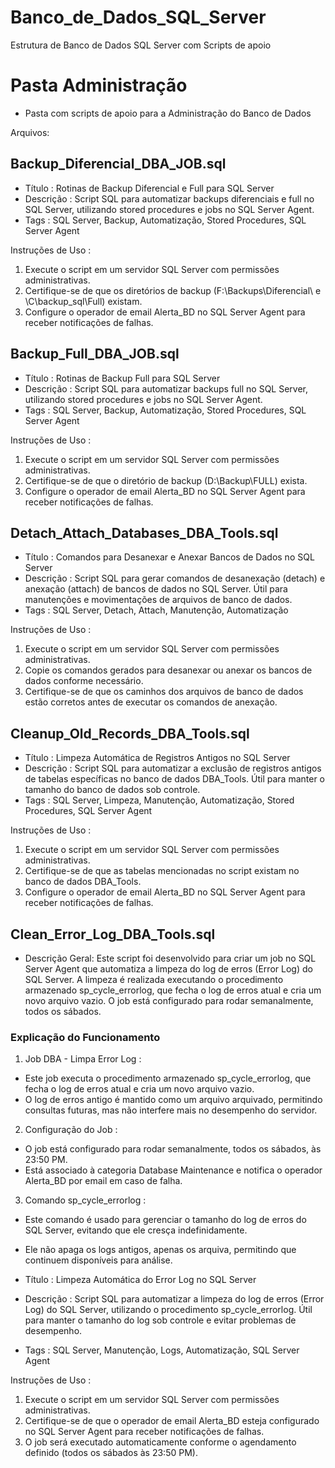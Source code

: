# Banco_de_Dados_SQL_Server
Estrutura de Banco de Dados SQL Server com Scripts de apoio


# Pasta Administração
- Pasta com scripts de apoio para a Administração do Banco de Dados

Arquivos:

## Backup_Diferencial_DBA_JOB.sql

- Título : Rotinas de Backup Diferencial e Full para SQL Server
- Descrição : Script SQL para automatizar backups diferenciais e full no SQL Server, utilizando stored procedures e jobs no SQL Server Agent.
- Tags : SQL Server, Backup, Automatização, Stored Procedures, SQL Server Agent

Instruções de Uso :
1. Execute o script em um servidor SQL Server com permissões administrativas.
2. Certifique-se de que os diretórios de backup (F:\Backups\Diferencial\ e \\C\backup_sql\Full\) existam.
3. Configure o operador de email Alerta_BD no SQL Server Agent para receber notificações de falhas.

## Backup_Full_DBA_JOB.sql

- Título : Rotinas de Backup Full para SQL Server
- Descrição : Script SQL para automatizar backups full no SQL Server, utilizando stored procedures e jobs no SQL Server Agent.
- Tags : SQL Server, Backup, Automatização, Stored Procedures, SQL Server Agent

Instruções de Uso :
1. Execute o script em um servidor SQL Server com permissões administrativas.
2. Certifique-se de que o diretório de backup (D:\Backup\FULL\) exista.
3. Configure o operador de email Alerta_BD no SQL Server Agent para receber notificações de falhas.

## Detach_Attach_Databases_DBA_Tools.sql

- Título : Comandos para Desanexar e Anexar Bancos de Dados no SQL Server
- Descrição : Script SQL para gerar comandos de desanexação (detach) e anexação (attach) de bancos de dados no SQL Server. Útil para manutenções e movimentações de arquivos de banco de dados.
- Tags : SQL Server, Detach, Attach, Manutenção, Automatização

Instruções de Uso :
1. Execute o script em um servidor SQL Server com permissões administrativas.
2. Copie os comandos gerados para desanexar ou anexar os bancos de dados conforme necessário.
3. Certifique-se de que os caminhos dos arquivos de banco de dados estão corretos antes de executar os comandos de anexação.

## Cleanup_Old_Records_DBA_Tools.sql

- Título : Limpeza Automática de Registros Antigos no SQL Server
- Descrição : Script SQL para automatizar a exclusão de registros antigos de tabelas específicas no banco de dados DBA_Tools. Útil para manter o tamanho do banco de dados sob controle.
- Tags : SQL Server, Limpeza, Manutenção, Automatização, Stored Procedures, SQL Server Agent

Instruções de Uso :
1. Execute o script em um servidor SQL Server com permissões administrativas.
2. Certifique-se de que as tabelas mencionadas no script existam no banco de dados DBA_Tools.
3. Configure o operador de email Alerta_BD no SQL Server Agent para receber notificações de falhas.

## Clean_Error_Log_DBA_Tools.sql

- Descrição Geral:
Este script foi desenvolvido para criar um job no SQL Server Agent que automatiza a limpeza do log de erros (Error Log) do SQL Server. A limpeza é realizada executando o procedimento armazenado sp_cycle_errorlog, que fecha o log de erros atual e cria um novo arquivo vazio. O job está configurado para rodar semanalmente, todos os sábados.

### Explicação do Funcionamento
1. Job DBA - Limpa Error Log :
- Este job executa o procedimento armazenado sp_cycle_errorlog, que fecha o log de erros atual e cria um novo arquivo vazio.
- O log de erros antigo é mantido como um arquivo arquivado, permitindo consultas futuras, mas não interfere mais no desempenho do servidor.
2. Configuração do Job :
- O job está configurado para rodar semanalmente, todos os sábados, às 23:50 PM.
- Está associado à categoria Database Maintenance e notifica o operador Alerta_BD por email em caso de falha.
3. Comando sp_cycle_errorlog :
- Este comando é usado para gerenciar o tamanho do log de erros do SQL Server, evitando que ele cresça indefinidamente.
- Ele não apaga os logs antigos, apenas os arquiva, permitindo que continuem disponíveis para análise.

- Título : Limpeza Automática do Error Log no SQL Server
- Descrição : Script SQL para automatizar a limpeza do log de erros (Error Log) do SQL Server, utilizando o procedimento sp_cycle_errorlog. Útil para manter o tamanho do log sob controle e evitar problemas de desempenho.
- Tags : SQL Server, Manutenção, Logs, Automatização, SQL Server Agent

Instruções de Uso :
1. Execute o script em um servidor SQL Server com permissões administrativas.
2. Certifique-se de que o operador de email Alerta_BD esteja configurado no SQL Server Agent para receber notificações de falhas.
3. O job será executado automaticamente conforme o agendamento definido (todos os sábados às 23:50 PM).
